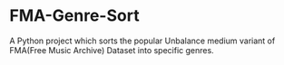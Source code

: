 # FMA-Genre-Sort
A Python project which sorts the popular Unbalance medium variant of FMA(Free Music Archive) Dataset into specific genres.

